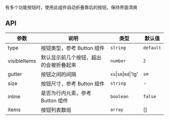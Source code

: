 有多个功能按钮时，使用此组件自动折叠靠后的按钮，保持界面清爽

## API

| 参数         | 说明                                   | 类型                   | 默认值    |
| ------------ | -------------------------------------- | ---------------------- | --------- |
| type         | 按钮类型，参考 Button 组件             | `string`               | `default` |
| visibleItems | 默认显示前几个按钮，超出的会被折叠起来 | `number`               | `2`       |
| gutter       | 按钮之间的间隔                         | `xs`\|`sm`\|`md`\|'lg' | `sm`      |
| size         | 按钮尺寸，参考 Button 组件             | `string`               | -         |
| inline       | 是否为行内元素，参考 Button 组件       | `boolean`              | `false`   |
| items        | 按钮列表数组                           | `array`                | []        |
